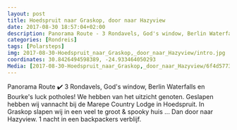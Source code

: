 ```yaml
---
layout: post
title: Hoedspruit naar Graskop, door naar Hazyview
date: 2017-08-30 18:57:04+02:00
description: Panorama Route - 3 Rondavels, God's window, Berlin Waterfalls en Bourke's luck potholes! We hebben van het uitzicht genoten.
categories: [Rondreis]
tags: [Polarsteps]
img: 2017-08-30-Hoedspruit_naar_Graskop,_door_naar_Hazyview/intro.jpg
coordinates: 30.8426494598389, -24.933464050293
Media: [2017-08-30-Hoedspruit_naar_Graskop,_door_naar_Hazyview/6f4d5773-f2b2-4fab-bc58-315978a435ca_large_image.jpg, 2017-08-30-Hoedspruit_naar_Graskop,_door_naar_Hazyview/0a809dde-9304-42d6-8343-95003521557b_large_image.jpg, 2017-08-30-Hoedspruit_naar_Graskop,_door_naar_Hazyview/90e14032-fd91-414b-85b5-7cc9f6b6e19b_large_image.jpg, 2017-08-30-Hoedspruit_naar_Graskop,_door_naar_Hazyview/0e9b206d-2d60-4c0f-b6dd-bdb128c298ee_large_image.jpg, 2017-08-30-Hoedspruit_naar_Graskop,_door_naar_Hazyview/ba8807b5-af04-4806-86c4-21ea31184085_large_image.jpg, 2017-08-30-Hoedspruit_naar_Graskop,_door_naar_Hazyview/94c99501-055e-40d2-9d71-d6b9bc152e85_large_image.jpg, 2017-08-30-Hoedspruit_naar_Graskop,_door_naar_Hazyview/674161df-0bfe-484a-bfa9-4fb9e1620c59_large_image.jpg, 2017-08-30-Hoedspruit_naar_Graskop,_door_naar_Hazyview/2150a409-50a9-49dc-8484-65885ae52271_large_image.jpg, 2017-08-30-Hoedspruit_naar_Graskop,_door_naar_Hazyview/00f2b8b4-bdf7-47a7-8755-c8afcf783377_large_image.jpg, 2017-08-30-Hoedspruit_naar_Graskop,_door_naar_Hazyview/74397c9a-968c-48ed-b066-7de599aa0e6e_large_image.jpg, 2017-08-30-Hoedspruit_naar_Graskop,_door_naar_Hazyview/0cb5144f-1f70-4700-9de9-6593e99a7600_large_image.jpg, 2017-08-30-Hoedspruit_naar_Graskop,_door_naar_Hazyview/f1719e97-24b1-4b1d-b621-f4e9db264985_large_image.jpg, 2017-08-30-Hoedspruit_naar_Graskop,_door_naar_Hazyview/44d2f02f-5c0b-4a22-a4c4-a0ffea8d2a1f_large_image.jpg, 2017-08-30-Hoedspruit_naar_Graskop,_door_naar_Hazyview/4e06bca8-85c1-46f0-9333-d22fcb2dae53_large_image.jpg]
---
```

Panorama Route ✔️
3 Rondavels, God's window, Berlin Waterfalls en Bourke's luck potholes! 
We hebben van het uitzicht genoten. 
Geslapen hebben wij vannacht bij de Marepe Country Lodge in Hoedspruit. 
In Graskop slapen wij in een veel te groot & spooky huis ... Dan door naar Hazyview. 1 nacht in een backpackers verblijf. 